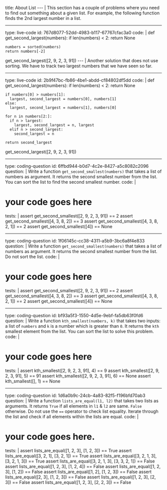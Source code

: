 title: About List
--- |
  This section has a couple of problems where you need to find out something about a given list. For example, the following function finds the 2nd largest number in a list.

---
type: live-code
id: 767d8077-52dd-4983-b117-67767cfac3a0
code: |
  def get_second_largest(numbers):
    if len(numbers) < 2: return None

    numbers = sorted(numbers)
    return numbers[-2]

  get_second_largest([2, 9, 2, 3, 91])
--- |
  Another solution that does not use sorting. We have to track two largest numbers that we have seen so far.

---
type: live-code
id: 2b9f47bc-fb86-4be1-abdd-cf84802df5dd
code: |
  def get_second_largest(numbers):
    if len(numbers) < 2: return None

    if numbers[0] > numbers[1]:
      largest, second_largest = numbers[0], numbers[1]
    else:
      largest, second_largest = numbers[1], numbers[0]

    for n in numbers[2:]:
      if n > largest:
        largest, second_largest = n, largest
      elif n > second_largest:
        second_largest = n

    return second_largest

  get_second_largest([2, 9, 2, 3, 91])

---
type: coding-question
id: 6ffbd944-b0d7-4c2e-8427-a5c8082c2096
question: |
  Write a function `get_second_smallest(numbers)` that takes a list of numbers as argument. It returns the second smallest number from the list. You can sort the list to find the second smallest number.
code: |
  # your code goes here
tests: |
  assert get_second_smallest([2, 9, 2, 3, 91]) == 2
  assert get_second_smallest([4, 3, 8, 2]) == 3
  assert get_second_smallest([4, 3, 8, 2, 1]) == 2
  assert get_second_smallest([4]) == None

---
type: coding-question
id: 1f06145c-cc38-4311-a5b9-3bc6a8f4e833
question: |
  Write a function `get_second_smallest(numbers)` that takes a list of numbers as argument. It returns the second smallest number from the list. Do not sort the list.
code: |
  # your code goes here
tests: |
  assert get_second_smallest([2, 9, 2, 3, 91]) == 2
  assert get_second_smallest([4, 3, 8, 2]) == 3
  assert get_second_smallest([4, 3, 8, 2, 1]) == 2
  assert get_second_smallest([4]) == None

---
type: coding-question
id: bf93a5f3-1550-4d5e-9ebf-fa5db63f0fd6
question: |
  Write a function `kth_smallest(numbers, k)` that takes two inputs: a list of `numbers` and `k` is a number which is greater than `0`. It returns the `kth` smallest element from the list. You can sort the list to solve this problem.
code: |
  # your code goes here
tests: |
  assert kth_smallest([2, 9, 2, 3, 91], 4) == 9
  assert kth_smallest([2, 9, 2, 3, 91], 5) == 91
  assert kth_smallest([2, 9, 2, 3, 91], 6) == None
  assert kth_smallest([], 1) == None

---
type: coding-question
id: 1d6a0b9c-24cb-4a83-82f5-f196bfd70ab3
question: |
  Write a function `lists_are_equal(l1, l2)` that takes two lists as arguments. It returns `True` if all elements in `l1` & `l2` are same. `False` otherwise. Do not use the `==` operator to check list equality. Iterate through the list and check if all elements within the lists are equal.
code: |
  # your code goes here.
tests: |
  assert lists_are_equal([1, 2, 3], [1, 2, 3]) == True
  assert lists_are_equal([3, 2, 1], [3, 2, 1]) == True
  assert lists_are_equal([3, 2, 1, 3], [3, 2, 1, 3]) == True
  assert lists_are_equal([3, 2, 1, 3], [3, 3, 2, 1]) == False
  assert lists_are_equal([1, 2, 3], [1, 2, 4]) == False
  assert lists_are_equal([1, 2, 3], [1, 2]) == False
  assert lists_are_equal([1, 2], [1, 2, 3]) == False
  assert lists_are_equal([2, 3], [1, 2, 3]) == False
  assert lists_are_equal([1, 2, 3], [2, 3]) == False
  assert lists_are_equal([1, 2, 3], [2, 2, 3]) == False
